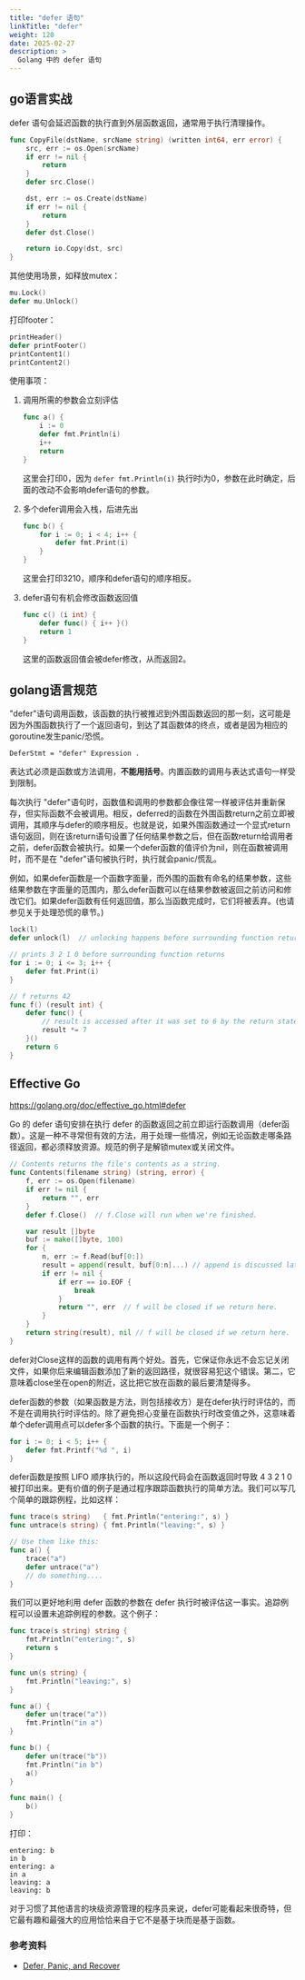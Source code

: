```yaml
---
title: "defer 语句"
linkTitle: "defer"
weight: 120
date: 2025-02-27
description: >
  Golang 中的 defer 语句
---
```


## go语言实战

defer 语句会延迟函数的执行直到外层函数返回，通常用于执行清理操作。

```go
func CopyFile(dstName, srcName string) (written int64, err error) {
    src, err := os.Open(srcName)
    if err != nil {
        return
    }
    defer src.Close()

    dst, err := os.Create(dstName)
    if err != nil {
        return
    }
    defer dst.Close()

    return io.Copy(dst, src)
}
```

其他使用场景，如释放mutex：

```go
mu.Lock()
defer mu.Unlock()
```

打印footer：

```go
printHeader()
defer printFooter()
printContent1()
printContent2()
```

使用事项：

1. 调用所需的参数会立刻评估

   ```go
   func a() {
       i := 0
       defer fmt.Println(i)
       i++
       return
   }
   ```

   这里会打印0，因为 `defer fmt.Println(i)` 执行时i为0，参数在此时确定，后面的改动不会影响defer语句的参数。

2. 多个defer调用会入栈，后进先出

   ```go
   func b() {
       for i := 0; i < 4; i++ {
           defer fmt.Print(i)
       }
   }
   ```

   这里会打印3210，顺序和defer语句的顺序相反。

3. defer语句有机会修改函数返回值

   ```go
   func c() (i int) {
       defer func() { i++ }()
       return 1
   }
   ```

   这里的函数返回值会被defer修改，从而返回2。

## golang语言规范

"defer"语句调用函数，该函数的执行被推迟到外围函数返回的那一刻，这可能是因为外围函数执行了一个返回语句，到达了其函数体的终点，或者是因为相应的goroutine发生panic/恐慌。

```
DeferStmt = "defer" Expression .
```

表达式必须是函数或方法调用，**不能用括号**。内置函数的调用与表达式语句一样受到限制。

每次执行 "defer"语句时，函数值和调用的参数都会像往常一样被评估并重新保存，但实际函数不会被调用。相反，deferred的函数在外围函数return之前立即被调用，其顺序与defer的顺序相反。也就是说，如果外围函数通过一个显式return语句返回，则在该return语句设置了任何结果参数之后，但在函数return给调用者之前，defer函数会被执行。如果一个defer函数的值评价为nil，则在函数被调用时，而不是在 "defer"语句被执行时，执行就会panic/慌乱。

例如，如果defer函数是一个函数字面量，而外围的函数有命名的结果参数，这些结果参数在字面量的范围内，那么defer函数可以在结果参数被返回之前访问和修改它们。如果defer函数有任何返回值，那么当函数完成时，它们将被丢弃。(也请参见关于处理恐慌的章节。)

```go
lock(l)
defer unlock(l)  // unlocking happens before surrounding function returns

// prints 3 2 1 0 before surrounding function returns
for i := 0; i <= 3; i++ {
	defer fmt.Print(i)
}

// f returns 42
func f() (result int) {
	defer func() {
		// result is accessed after it was set to 6 by the return statement
		result *= 7
	}()
	return 6
}
```

## Effective Go

https://golang.org/doc/effective_go.html#defer

Go 的 defer 语句安排在执行 defer 的函数返回之前立即运行函数调用（defer函数）。这是一种不寻常但有效的方法，用于处理一些情况，例如无论函数走哪条路径返回，都必须释放资源。规范的例子是解锁mutex或关闭文件。

```go
// Contents returns the file's contents as a string.
func Contents(filename string) (string, error) {
    f, err := os.Open(filename)
    if err != nil {
        return "", err
    }
    defer f.Close()  // f.Close will run when we're finished.

    var result []byte
    buf := make([]byte, 100)
    for {
        n, err := f.Read(buf[0:])
        result = append(result, buf[0:n]...) // append is discussed later.
        if err != nil {
            if err == io.EOF {
                break
            }
            return "", err  // f will be closed if we return here.
        }
    }
    return string(result), nil // f will be closed if we return here.
}
```

defer对Close这样的函数的调用有两个好处。首先，它保证你永远不会忘记关闭文件，如果你后来编辑函数添加了新的返回路径，就很容易犯这个错误。第二，它意味着close坐在open的附近，这比把它放在函数的最后要清楚得多。

defer函数的参数（如果函数是方法，则包括接收方）是在defer执行时评估的，而不是在调用执行时评估的。除了避免担心变量在函数执行时改变值之外，这意味着单个defer调用点可以defer多个函数的执行。下面是一个例子：

```go
for i := 0; i < 5; i++ {
    defer fmt.Printf("%d ", i)
}
```

defer函数是按照 LIFO 顺序执行的，所以这段代码会在函数返回时导致 4 3 2 1 0 被打印出来。更有价值的例子是通过程序跟踪函数执行的简单方法。我们可以写几个简单的跟踪例程，比如这样：

```go
func trace(s string)   { fmt.Println("entering:", s) }
func untrace(s string) { fmt.Println("leaving:", s) }

// Use them like this:
func a() {
    trace("a")
    defer untrace("a")
    // do something....
}
```

我们可以更好地利用 defer 函数的参数在 defer 执行时被评估这一事实。追踪例程可以设置未追踪例程的参数。这个例子：

```go
func trace(s string) string {
    fmt.Println("entering:", s)
    return s
}

func un(s string) {
    fmt.Println("leaving:", s)
}

func a() {
    defer un(trace("a"))
    fmt.Println("in a")
}

func b() {
    defer un(trace("b"))
    fmt.Println("in b")
    a()
}

func main() {
    b()
}
```

打印：

```
entering: b
in b
entering: a
in a
leaving: a
leaving: b
```

对于习惯了其他语言的块级资源管理的程序员来说，defer可能看起来很奇特，但它最有趣和最强大的应用恰恰来自于它不是基于块而是基于函数。

### 参考资料

- [Defer, Panic, and Recover](https://blog.golang.org/defer-panic-and-recover)
